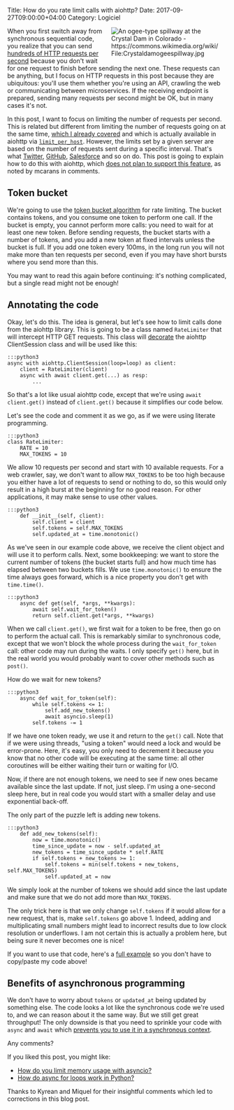 Title: How do you rate limit calls with aiohttp?
Date: 2017-09-27T09:00:00+04:00
Category: Logiciel

<img title="An ogee-type spillway at the Crystal Dam in Colorado - https://commons.wikimedia.org/wiki/File:Crystaldamogeespillway.jpg" src="{static}/images/ratelimit_dam_spillway.jpg" style="float: right; max-width: 50%; max-height: 300px; height: auto; padding: 0 1em 1em" />

When you first switch away from synchronous sequential code, you
realize that you can send [hundreds of HTTP requests per
second](https://www.artificialworlds.net/blog/2017/06/12/making-100-million-requests-with-python-aiohttp/)
because you don't wait for one request to finish before sending the
next one. These requests can be anything, but I focus on HTTP requests
in this post because they are ubiquitous: you'll use them whether
you're using an API, crawling the web or communicating between
microservices. If the receiving endpoint is prepared, sending many
requests per second might be OK, but in many cases it's not.

In this post, I want to focus on limiting the number of requests per
second. This is related but different from limiting the number of
requests going on at the same time, [which I already
covered](https://quentin.pradet.me/blog/how-do-you-limit-memory-usage-with-asyncio.html)
and which is actually available in aiohttp via
[`limit_per_host`](https://docs.aiohttp.org/en/stable/client.html#limiting-connection-pool-size).
However, the limits set by a given server are based on the number of
requests sent during a specific interval. That's what
[Twitter](https://dev.twitter.com/rest/public/rate-limiting),
[GitHub](https://developer.github.com/v3/search/#rate-limit),
[Salesforce](https://developer.salesforce.com/docs/atlas.en-us.salesforce_app_limits_cheatsheet.meta/salesforce_app_limits_cheatsheet/salesforce_app_limits_platform_api.htm)
and so on do. This post is going to explain how to do this with
aiohttp, which [does not plan to support this
feature](https://github.com/aio-libs/aiohttp/issues/3184), as noted by
mcarans in comments.

## Token bucket

We're going to use the [token bucket
algorithm](https://en.wikipedia.org/wiki/Token_bucket) for rate
limiting. The bucket contains tokens, and you consume one token to
perform one call. If the bucket is empty, you cannot perform more
calls: you need to wait for at least one new token. Before sending
requests, the bucket starts with a number of tokens, and you add a new
token at fixed intervals unless the bucket is full. If you add one
token every 100ms, in the long run you will not make more than ten
requests per second, even if you may have short bursts where you send
more than this.

You may want to read this again before continuing: it's nothing
complicated, but a single read might not be enough!

## Annotating the code

Okay, let's do this. The idea is general, but let's see how to limit
calls done from the aiohttp library. This is going to be a class named
`RateLimiter` that will intercept HTTP GET requests. This class will
[decorate](https://en.wikipedia.org/wiki/Decorator_pattern) the
aiohttp ClientSession class and will be used like this:


    :::python3
    async with aiohttp.ClientSession(loop=loop) as client:
        client = RateLimiter(client)
        async with await client.get(...) as resp:
            ...

So that's a lot like usual aiohttp code, except that we're using
`await client.get()` instead of `client.get()` because it simplifies
our code below.

Let's see the code and comment it as we go, as if we were using
literate programming.

    :::python3
    class RateLimiter:
        RATE = 10
        MAX_TOKENS = 10

We allow 10 requests per second and start with 10 available requests.
For a web crawler, say, we don't want to allow `MAX_TOKENS` to be too
high because you either have a lot of requests to send or nothing to
do, so this would only result in a high burst at the beginning for no
good reason. For other applications, it may make sense to use other
values.

    :::python3
        def __init__(self, client):
            self.client = client
            self.tokens = self.MAX_TOKENS
            self.updated_at = time.monotonic()

As we've seen in our example code above, we receive the client object
and will use it to perform calls. Next, some bookkeeping: we want to
store the current number of tokens (the bucket starts full) and how
much time has elapsed between two buckets fills. We use
`time.monotonic()` to ensure the time always goes forward, which is a
nice property you don't get with `time.time()`.

    :::python3
        async def get(self, *args, **kwargs):
            await self.wait_for_token()
            return self.client.get(*args, **kwargs)

When we call `client.get()`, we first wait for a token to be free,
then go on to perform the actual call. This is remarkably similar to
synchronous code, except that we won't block the whole process during
the `wait_for_token` call: other code may run during the waits. I only
specify `get()` here, but in the real world you would probably want to
cover other methods such as `post()`.

How do we wait for new tokens?

    :::python3
        async def wait_for_token(self):
            while self.tokens <= 1:
                self.add_new_tokens()
                await asyncio.sleep(1)
            self.tokens -= 1

If we have one token ready, we use it and return to the `get()` call.
Note that if we were using threads, "using a token" would need a lock
and would be error-prone. Here, it's easy, you only need to decrement
it because you know that no other code will be executing at the same
time: all other coroutines will be either waiting their turn or
waiting for I/O.

Now, if there are not enough tokens, we need to see if new ones became
available since the last update. If not, just sleep. I'm using a
one-second sleep here, but in real code you would start with a smaller
delay and use exponential back-off.

The only part of the puzzle left is adding new tokens.

    :::python3
        def add_new_tokens(self):
            now = time.monotonic()
            time_since_update = now - self.updated_at
            new_tokens = time_since_update * self.RATE
            if self.tokens + new_tokens >= 1:
                self.tokens = min(self.tokens + new_tokens, self.MAX_TOKENS)
                self.updated_at = now

We simply look at the number of tokens we should add since the last
update and make sure that we do not add more than `MAX_TOKENS`.

The only trick here is that we only change `self.tokens` if it would
allow for a new request, that is, make `self.tokens` go above 1.
Indeed, adding and multiplicating small numbers might lead to
incorrect results due to low clock resolution or underflows. I am not
certain this is actually a problem here, but being sure it never
becomes one is nice!

If you want to use that code, here's a [full
example](https://gist.github.com/pquentin/5d8f5408cdad73e589d85ba509091741)
so you don't have to copy/paste my code above!

## Benefits of asynchronous programming

We don't have to worry about `tokens` or `updated_at` being updated by
something else. The code looks a lot like the synchronous code we're
used to, and we can reason about it the same way. But we still get
great throughput! The only downside is that you need to sprinkle your
code with `async` and `await` which [prevents you to use it in a
synchronous
context](https://quentin.pradet.me/blog/what-color-is-your-python-async-library.html).

Any comments?

If you liked this post, you might like:

 * [How do you limit memory usage with asyncio?](https://quentin.pradet.me/blog/how-do-you-limit-memory-usage-with-asyncio.html)
 * [How do async for loops work in Python?](https://quentin.pradet.me/blog/using-asynchronous-for-loops-in-python.html)

Thanks to Kyrean and Miquel for their insightful comments which led to
corrections in this blog post.

<!-- vim: spelllang=en
-->
